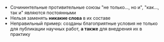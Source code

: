 - Сочининтельные противительные союзы "не только..., но и", "как..., так и" являются постоянными
- Нельзя заменять **никакие слова** в их составе
- Неправильный пример: созданы благоприятные условия не только для публикации научных работ, **а также** для внедрения их в практику